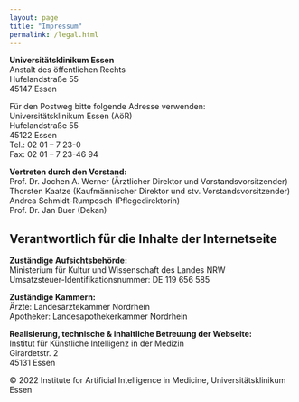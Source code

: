 ```yaml
---
layout: page
title: "Impressum"
permalink: /legal.html
---
```


**Universitätsklinikum Essen** <br>
Anstalt des öffentlichen Rechts<br>
Hufelandstraße 55<br>
45147 Essen<br>

Für den Postweg bitte folgende Adresse verwenden:<br>
Universitätsklinikum Essen (AöR)<br>
Hufelandstraße 55<br>
45122 Essen<br>
Tel.: 02 01 – 7 23-0<br>
Fax: 02 01 – 7 23-46 94<br>


**Vertreten durch den Vorstand:**<br>
Prof. Dr. Jochen A. Werner (Ärztlicher Direktor und Vorstandsvorsitzender) <br>
Thorsten Kaatze (Kaufmännischer Direktor und stv. Vorstandsvorsitzender)<br>
Andrea Schmidt-Rumposch (Pflegedirektorin)<br>
Prof. Dr. Jan Buer (Dekan)<br>


## Verantwortlich für die Inhalte der Internetseite

**Zuständige Aufsichtsbehörde:**<br>
Ministerium für Kultur und Wissenschaft des Landes NRW<br>
Umsatzsteuer-Identifikationsnummer: DE 119 656 585<br>

**Zuständige Kammern:**<br>
Ärzte: Landesärztekammer Nordrhein<br>
Apotheker: Landesapothekerkammer Nordrhein<br>

**Realisierung, technische & inhaltliche Betreuung der Webseite:**<br>
Institut für Künstliche Intelligenz in der Medizin <br>
Girardetstr. 2<br>
45131 Essen

© 2022 Institute for Artificial Intelligence in Medicine, Universitätsklinikum Essen

